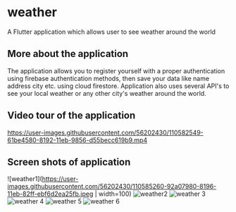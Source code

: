 # weather

A Flutter application which allows user to see weather around the world

## More about the application

The application allows you to register yourself with a proper authentication using firebase authentication methods, then save your data like name address city etc. using cloud firestore. Application also uses several API's to see your local weather or any other city's weather around the world.

## Video tour of the application

https://user-images.githubusercontent.com/56202430/110582549-61be4580-8192-11eb-9856-d55becc619b9.mp4

## Screen shots of application

![weather1](https://user-images.githubusercontent.com/56202430/110585260-92a07980-8196-11eb-82ff-ebf6d2ea25fb.jpeg | width=100)
![weather2](https://user-images.githubusercontent.com/56202430/110584842-e068b200-8195-11eb-9b85-80d2fb089aec.jpeg)
![weather 3](https://user-images.githubusercontent.com/56202430/110584843-e1014880-8195-11eb-9acc-7e902c1e90a4.jpeg)
![weather 4](https://user-images.githubusercontent.com/56202430/110584845-e1014880-8195-11eb-81de-ded1b65ba2cd.jpeg)
![weather 5](https://user-images.githubusercontent.com/56202430/110584847-e199df00-8195-11eb-88db-ab67623e39d4.jpeg)
![weather 6](https://user-images.githubusercontent.com/56202430/110584849-e199df00-8195-11eb-8bd9-511e6c1b50e0.jpeg)
